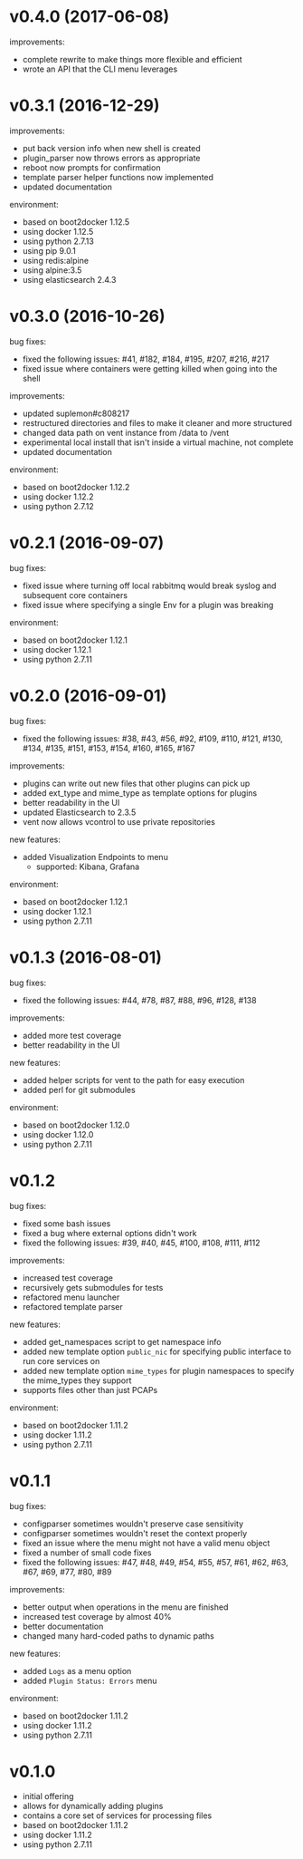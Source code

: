 # v0.4.0 (2017-06-08)

improvements:
 - complete rewrite to make things more flexible and efficient
 - wrote an API that the CLI menu leverages

# v0.3.1 (2016-12-29)

improvements:
 - put back version info when new shell is created
 - plugin_parser now throws errors as appropriate
 - reboot now prompts for confirmation
 - template parser helper functions now implemented
 - updated documentation

environment:
 - based on boot2docker 1.12.5
 - using docker 1.12.5
 - using python 2.7.13
 - using pip 9.0.1
 - using redis:alpine
 - using alpine:3.5
 - using elasticsearch 2.4.3

# v0.3.0 (2016-10-26)

bug fixes:
 - fixed the following issues: #41, #182, #184, #195, #207, #216, #217
 - fixed issue where containers were getting killed when going into the shell

improvements:
 - updated suplemon#c808217
 - restructured directories and files to make it cleaner and more structured
 - changed data path on vent instance from /data to /vent
 - experimental local install that isn't inside a virtual machine, not complete
 - updated documentation

environment:
 - based on boot2docker 1.12.2
 - using docker 1.12.2
 - using python 2.7.12

# v0.2.1 (2016-09-07)

bug fixes:
 - fixed issue where turning off local rabbitmq would break syslog and subsequent core containers
 - fixed issue where specifying a single Env for a plugin was breaking

environment:
 - based on boot2docker 1.12.1
 - using docker 1.12.1
 - using python 2.7.11

# v0.2.0 (2016-09-01)

bug fixes:
 - fixed the following issues: #38, #43, #56, #92, #109, #110, #121, #130, #134, #135, #151, #153, #154, #160, #165, #167

improvements:
 - plugins can write out new files that other plugins can pick up
 - added ext_type and mime_type as template options for plugins
 - better readability in the UI
 - updated Elasticsearch to 2.3.5
 - vent now allows vcontrol to use private repositories

new features:
 - added Visualization Endpoints to menu
    - supported: Kibana, Grafana

environment:
 - based on boot2docker 1.12.1
 - using docker 1.12.1
 - using python 2.7.11

# v0.1.3 (2016-08-01)

bug fixes:
 - fixed the following issues: #44, #78, #87, #88, #96, #128, #138

improvements:
 - added more test coverage
 - better readability in the UI

new features:
 - added helper scripts for vent to the path for easy execution
 - added perl for git submodules

environment:
 - based on boot2docker 1.12.0
 - using docker 1.12.0
 - using python 2.7.11

# v0.1.2

bug fixes:
 - fixed some bash issues
 - fixed a bug where external options didn't work
 - fixed the following issues: #39, #40, #45, #100, #108, #111, #112

improvements:
 - increased test coverage
 - recursively gets submodules for tests
 - refactored menu launcher
 - refactored template parser

new features:
 - added get_namespaces script to get namespace info
 - added new template option `public_nic` for specifying public interface to run core services on
 - added new template option `mime_types` for plugin namespaces to specify the mime_types they support
 - supports files other than just PCAPs

environment:
 - based on boot2docker 1.11.2
 - using docker 1.11.2
 - using python 2.7.11

# v0.1.1

bug fixes:
 - configparser sometimes wouldn't preserve case sensitivity
 - configparser sometimes wouldn't reset the context properly
 - fixed an issue where the menu might not have a valid menu object
 - fixed a number of small code fixes
 - fixed the following issues: #47, #48, #49, #54, #55, #57, #61, #62, #63, #67, #69, #77, #80, #89

improvements:
 - better output when operations in the menu are finished
 - increased test coverage by almost 40%
 - better documentation
 - changed many hard-coded paths to dynamic paths

new features:
 - added `Logs` as a menu option
 - added `Plugin Status: Errors` menu

environment:
 - based on boot2docker 1.11.2
 - using docker 1.11.2
 - using python 2.7.11

# v0.1.0

 - initial offering
 - allows for dynamically adding plugins
 - contains a core set of services for processing files
 - based on boot2docker 1.11.2
 - using docker 1.11.2
 - using python 2.7.11
